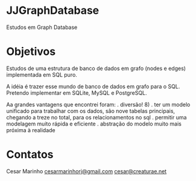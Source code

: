 # JJGraphDatabase
Estudos em Graph Database

# Objetivos
Estudos de uma estrutura de banco de dados em grafo (nodes e edges) implementada em SQL puro.

A idéia é trazer esse mundo de banco de dados em grafo para o SQL. Pretendo implementar em SQLite, MySQL e PostgreSQL.

Aa grandes vantagens que encontrei foram:
  . diversão! 8)
  . ter um modelo unificado para trabalhar com os dados, são nove tabelas principais, chegando a treze no total, para os relacionamentos no sql
  . permitir uma modelagem muito rápida e eficiente
  . abstração do modelo muito mais próxima à realidade
  
 
 # Contatos
 Cesar Marinho 
 cesarmarinhorj@gmail.com
 cesar@creaturae.net
 
